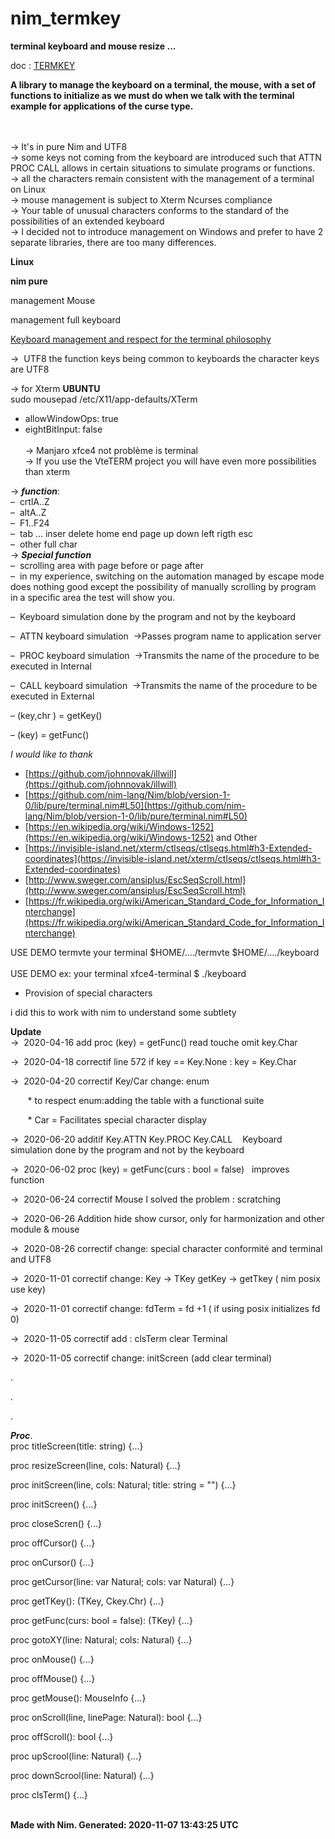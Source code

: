 # nim_termkey<br />

**terminal keyboard and mouse resize ...**<br />


doc : [TERMKEY](http://htmlpreview.github.io/?https://github.com/AS400JPLPC/nim_termkey/blob/master/htmldocs/termkey.html)<br />


**A library to manage the keyboard on a terminal, the mouse, with a set of functions to initialize as we must do when we talk with the terminal example for applications of the curse type.**<br /><br />
<br />

&rarr;&nbsp;It's in pure Nim and UTF8<br />
&rarr;&nbsp;some keys not coming from the keyboard are introduced such that ATTN PROC CALL allows in certain situations to simulate programs or functions.<br />
&rarr;&nbsp;all the characters remain consistent with the management of a terminal on Linux<br />
&rarr;&nbsp;mouse management is subject to Xterm Ncurses compliance<br />
&rarr;&nbsp;Your table of unusual characters conforms to the standard of the possibilities of an extended keyboard<br />
&rarr;&nbsp;I decided not to introduce management on Windows and prefer to have 2 separate libraries, there are too many differences.<br />


**Linux**

**nim pure**

management Mouse

management full keyboard

<u>Keyboard management and respect for the terminal philosophy</u><br />

&rarr;&nbsp; UTF8
the function keys being common to keyboards
the character keys are UTF8  

&rarr;&nbsp;for Xterm   **UBUNTU** <BR />
sudo mousepad /etc/X11/app-defaults/XTerm <BR />
* allowWindowOps: true <BR />
* eightBitInput: false <BR /><BR />
&rarr;&nbsp;Manjaro xfce4 not problème is terminal<BR /> 
&rarr;&nbsp;If you use the VteTERM project you will have even more possibilities than xterm<BR />



&rarr;&nbsp;***function***:<BR />
&ndash;&nbsp; crtlA..Z<BR />
&ndash;&nbsp; altA..Z<BR />
&ndash;&nbsp; F1..F24<BR />
&ndash;&nbsp; tab ... inser&nbsp;delete&nbsp;home&nbsp;end&nbsp;page&nbsp;up&nbsp;down&nbsp;left&nbsp;rigth&nbsp;esc<BR />
&ndash;&nbsp; other&nbsp;full&nbsp;char<BR />
&rarr;&nbsp;***Special function***<BR />
&ndash;&nbsp; scrolling area with page before or page after<BR />
&ndash;&nbsp; in my experience, switching on the automation managed by escape mode does nothing good except the possibility of manually scrolling by program in a specific area the test will show you.<BR />

&ndash;&nbsp; Keyboard simulation done by the program and not by the keyboard<BR />

&ndash;&nbsp; ATTN keyboard simulation&nbsp;&nbsp;&rarr;Passes program name to application server<BR />

&ndash;&nbsp; PROC keyboard simulation&nbsp;&nbsp;&rarr;Transmits the name of the procedure to be executed in Internal<BR />

&ndash;&nbsp; CALL keyboard simulation&nbsp;&nbsp;&rarr;Transmits the name of the procedure to be executed in External<BR />

&ndash;&nbsp;(key,chr ) = getKey()<BR />

&ndash;&nbsp;(key) = getFunc()<BR />

*I would like to thank*<BR />

* [https://github.com/johnnovak/illwill](https://github.com/johnnovak/illwill)<BR />
* [https://github.com/nim-lang/Nim/blob/version-1-0/lib/pure/terminal.nim#L50](https://github.com/nim-lang/Nim/blob/version-1-0/lib/pure/terminal.nim#L50)<BR />
* [https://en.wikipedia.org/wiki/Windows-1252](https://en.wikipedia.org/wiki/Windows-1252) and Other<BR />
* [https://invisible-island.net/xterm/ctlseqs/ctlseqs.html#h3-Extended-coordinates](https://invisible-island.net/xterm/ctlseqs/ctlseqs.html#h3-Extended-coordinates)<BR />
* [http://www.sweger.com/ansiplus/EscSeqScroll.html](http://www.sweger.com/ansiplus/EscSeqScroll.html)<BR />
* [https://fr.wikipedia.org/wiki/American_Standard_Code_for_Information_Interchange](https://fr.wikipedia.org/wiki/American_Standard_Code_for_Information_Interchange)<BR />


USE DEMO termvte  your terminal   $HOME/..../termvte $HOME/..../keyboard  <BR />
<BR />
USE DEMO ex: your terminal xfce4-terminal   $ ./keyboard <BR />




* Provision of special characters<BR />


i did this to work with nim to understand some subtlety<BR />


**Update**<BR />
&rarr;&nbsp; 2020-04-16   add  proc (key) = getFunc()  read touche  omit key.Char<BR />

&rarr;&nbsp; 2020-04-18   correctif line 572   if key == Key.None : key = Key.Char<BR />

&rarr;&nbsp; 2020-04-20   correctif Key/Car change: enum<BR />

&nbsp;&nbsp;&nbsp;&nbsp;&nbsp;&nbsp; * to respect enum:adding the table with a functional suite<BR />

&nbsp;&nbsp;&nbsp;&nbsp;&nbsp;&nbsp; * Car = Facilitates special character display<BR />

&rarr;&nbsp; 2020-06-20   additif Key.ATTN&nbsp;Key.PROC&nbsp;Key.CALL&nbsp;&nbsp;&nbsp; Keyboard simulation done by the program and not by the keyboard<BR />

&rarr;&nbsp; 2020-06-02   proc (key) = getFunc(curs : bool = false)&nbsp;&nbsp;&nbsp;improves function<BR />

&rarr;&nbsp; 2020-06-24   correctif Mouse I solved the problem : scratching<BR />

&rarr;&nbsp; 2020-06-26   Addition hide show cursor, only for harmonization and other module & mouse<BR />

&rarr;&nbsp; 2020-08-26   correctif change: special character conformité and terminal and UTF8<BR />

&rarr;&nbsp; 2020-11-01   correctif change: Key -> TKey getKey -> getTkey  ( nim posix use key)<BR />

&rarr;&nbsp; 2020-11-01   correctif change: fdTerm = fd +1  ( if using posix  initializes fd 0)<BR />  

&rarr;&nbsp; 2020-11-05   correctif add : clsTerm clear Terminal <BR />  

&rarr;&nbsp; 2020-11-05   correctif change: initScreen (add clear terminal) <BR />

.<BR />

.<BR />

.<BR />

***Proc***.<BR />
proc titleScreen(title: string) {...}

proc resizeScreen(line, cols: Natural) {...}

proc initScreen(line, cols: Natural; title: string = "") {...}

proc initScreen() {...}

proc closeScren() {...}

proc offCursor() {...}

proc onCursor() {...}

proc getCursor(line: var Natural; cols: var Natural) {...}

proc getTKey(): (TKey, Ckey.Chr) {...}

proc getFunc(curs: bool = false): (TKey) {...}

proc gotoXY(line: Natural; cols: Natural) {...}

proc onMouse() {...}

proc offMouse() {...}

proc getMouse(): MouseInfo {...}

proc onScroll(line, linePage: Natural): bool {...}

proc offScroll(): bool {...}

proc upScrool(line: Natural) {...}

proc downScrool(line: Natural) {...}

proc clsTerm() {...}
<BR />
<BR />

**Made with Nim. Generated: 2020-11-07 13:43:25 UTC**
